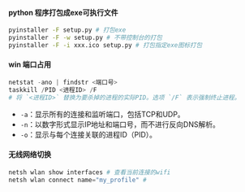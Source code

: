 #### python 程序打包成exe可执行文件

````bash
pyinstaller -F setup.py # 打包exe
pyinstaller -F -w setup.py # 不带控制台的打包
pyinstaller -F -i xxx.ico setup.py # 打包指定exe图标打包
````

#### win 端口占用

```powershell
netstat -ano | findstr <端口号>
taskkill /PID <进程ID> /F
# 将 `<进程ID>` 替换为要杀掉的进程的实际PID。选项 `/F` 表示强制终止进程。
```

- `-a`：显示所有的连接和监听端口，包括TCP和UDP。
- `-n`：以数字形式显示IP地址和端口号，而不进行反向DNS解析。
- `-o`：显示与每个连接关联的进程ID（PID）。

#### 无线网络切换

```powershell
netsh wlan show interfaces # 查看当前连接的wifi
netsh wlan connect name="my_profile" #   
```

